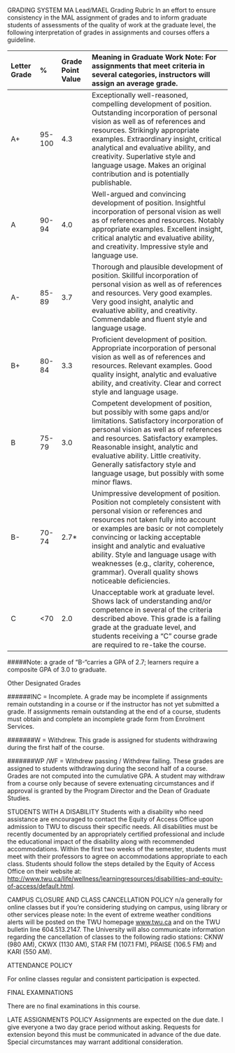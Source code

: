 GRADING SYSTEM
MA Lead/MAEL Grading Rubric
In an effort to ensure consistency in the MAL assignment of grades and to inform graduate students of assessments of the quality of work at the graduate level, the following interpretation of grades in assignments and courses offers a guideline.

|Letter Grade|%|Grade Point Value|Meaning in Graduate Work Note: For assignments that meet criteria in several categories, instructors will assign an average grade.|
|:---|:---|:---|:---| 
|A+|95-100|4.3|Exceptionally well-reasoned, compelling development of position. Outstanding incorporation of personal vision as well as of references and resources. Strikingly appropriate examples. Extraordinary insight, critical analytical and evaluative ability, and creativity. Superlative style and language usage. Makes an original contribution and is potentially publishable.|
|A|90-94|4.0|Well-argued and convincing development of position. Insightful incorporation of personal vision as well as of references and resources. Notably appropriate examples. Excellent insight, critical analytic and evaluative ability, and creativity. Impressive style and language use.|
|A-|85-89|3.7|Thorough and plausible development of position. Skillful incorporation of personal vision as well as of references and resources. Very good examples. Very good insight, analytic and evaluative ability, and creativity. Commendable and fluent style and language usage.|
|B+|80-84|3.3|Proficient development of position. Appropriate incorporation of personal vision as well as of references and resources. Relevant examples. Good quality insight, analytic and evaluative ability, and creativity. Clear and correct style and language usage.|
|B|75-79|3.0|Competent development of position, but possibly with some gaps and/or limitations. Satisfactory incorporation of personal vision as well as of references and resources. Satisfactory examples. Reasonable insight, analytic and evaluative ability. Little creativity. Generally satisfactory style and language usage, but possibly with some minor flaws.|
|B-|70-74|2.7*|Unimpressive development of position. Position not completely consistent with personal vision or references and resources not taken fully into account or examples are basic or not completely convincing or lacking acceptable insight and analytic and evaluative ability. Style and language usage with weaknesses (e.g., clarity, coherence, grammar). Overall quality shows noticeable deficiencies.|
|C|<70|2.0|Unacceptable work at graduate level. Shows lack of understanding and/or competence in several of the criteria described above. This grade is a failing grade at the graduate level, and students receiving a “C” course grade are required to re-take the course.|
#####Note: a grade of “B-“carries a GPA of 2.7; learners require a composite GPA of 3.0 to graduate.

Other Designated Grades

######INC = Incomplete. 
A grade may be incomplete if assignments remain outstanding in a course or if the instructor has not yet submitted a grade. If assignments remain outstanding at the end of a course, students must obtain and complete an incomplete grade form from Enrolment Services.

#######W = Withdrew. 
This grade is assigned for students withdrawing during the first half of the course.

#######WP /WF = Withdrew passing / Withdrew failing. 
These grades are assigned to students withdrawing during the second half of a course. Grades are not computed into the cumulative GPA. A student may withdraw from a course only because of severe extenuating circumstances and if approval is granted by the Program Director and the Dean of Graduate Studies.   



STUDENTS WITH A DISABILITY
Students with a disability who need assistance are encouraged to contact the Equity of Access Office upon admission to TWU to discuss their specific needs. All disabilities must be recently documented by an appropriately certified professional and include the educational impact of the disability along with recommended accommodations. Within the first two weeks of the semester, students must meet with their professors to agree on accommodations appropriate to each class. Students should follow the steps detailed by the Equity of Access Office on their website at: http://www.twu.ca/life/wellness/learningresources/disabilities-and-equity-of-access/default.html. 

CAMPUS CLOSURE AND CLASS CANCELLATION POLICY
n/a generally for online classes but if you’re considering studying on campus, using library or other services please note:  In the event of extreme weather conditions alerts will be posted on the TWU homepage www.twu.ca and on the TWU bulletin line 604.513.2147. The University will also communicate information regarding the cancellation of classes to the following radio stations: CKNW (980 AM), CKWX (1130 AM), STAR FM (107.1 FM), PRAISE (106.5 FM) and KARI (550 AM). 

ATTENDANCE POLICY

For online classes regular and consistent participation is expected. 

FINAL EXAMINATIONS

There are no final examinations in this course.


LATE ASSIGNMENTS POLICY
Assignments are expected on the due date.  I give everyone a two day grace period without asking.  Requests for extension beyond this must be communicated in advance of the due date. Special circumstances may warrant additional consideration.
